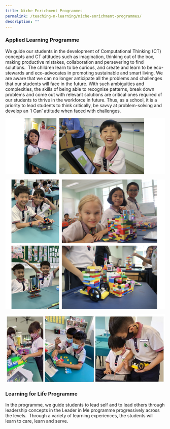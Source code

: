 ```yaml
---
title: Niche Enrichment Programmes
permalink: /teaching-n-learning/niche-enrichment-programmes/
description: ""
---
```

### Applied Learning Programme

We guide our students in the development of Computational Thinking (CT) concepts and CT attitudes such as imagination, thinking out of the box, making productive mistakes, collaboration and persevering to find solutions.  The children learn to be curious, and create and learn to be eco-stewards and eco-advocates in promoting sustainable and smart living.
We are aware that we can no longer anticipate all the problems and challenges that our students will face in the future. With such ambiguities and complexities, the skills of being able to recognise patterns, break down problems and come out with relevant solutions are critical ones required of our students to thrive in the workforce in future. Thus, as a school, it is a priority to lead students to think critically, be savvy at problem-solving and develop an ‘I Can’ attitude when faced with challenges.

![](/images/ALP2.png)

![](/images/ALP4.png)

![](/images/ALP%202023.jpg)

### Learning for Life  Programme
       
In the programme, we guide students to lead self and to lead others through leadership concepts in the Leader in Me programme progressively across the levels.  Through a variety of learning experiences, the students will learn to care, learn and serve.